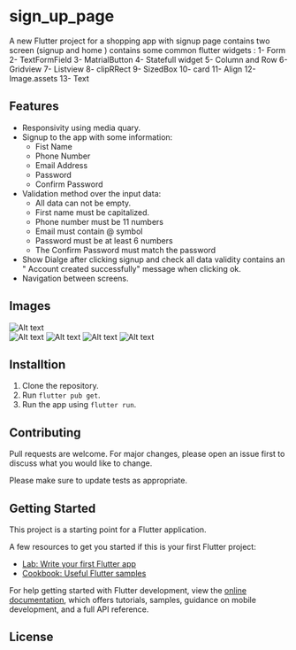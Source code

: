 # sign_up_page

A new Flutter project for a shopping app with signup page contains two screen (signup and home ) contains some common flutter widgets : 
1- Form 
2- TextFormField
3- MatrialButton
4- Statefull widget
5- Column and Row
6- Gridview
7- Listview
8- clipRRect
9- SizedBox
10- card
11- Align
12- Image.assets
13- Text

## Features

- Responsivity using media quary.
- Signup to the app with some information:
     - Fist Name
     - Phone Number
     - Email Address
     - Password
     - Confirm Password
 - Validation method over the input data:
    - All data can not be empty.
    - First name must be capitalized.
    - Phone number must be 11 numbers
    - Email must contain @ symbol
    - Password must be at least 6 numbers
    - The Confirm Password must match the password
- Show Dialge after clicking signup and check all data validity contains an " Account created successfully" message when clicking ok.
- Navigation between screens.
   
## Images 
![Alt text](screenshot1.png)   
![Alt text](screenshot2.png)
![Alt text](screenshot3.png)
![Alt text](screenshot4.png)
![Alt text](screenshot5.png)

## Installtion

1. Clone the repository.
2. Run `flutter pub get`.
3. Run the app using `flutter run`.



## Contributing

Pull requests are welcome. For major changes, please open an issue first
to discuss what you would like to change.

Please make sure to update tests as appropriate.

## Getting Started

This project is a starting point for a Flutter application.

A few resources to get you started if this is your first Flutter project:

- [Lab: Write your first Flutter app](https://docs.flutter.dev/get-started/codelab)
- [Cookbook: Useful Flutter samples](https://docs.flutter.dev/cookbook)

For help getting started with Flutter development, view the
[online documentation](https://docs.flutter.dev/), which offers tutorials,
samples, guidance on mobile development, and a full API reference.

## License

